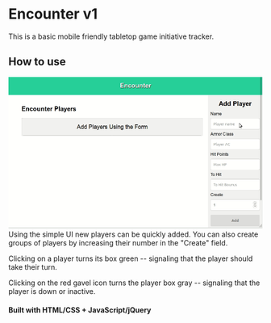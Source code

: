 # Encounter v1
This is a basic mobile friendly tabletop game initiative tracker.

## How to use
![](docs/how_to.gif)
Using the simple UI new players can be quickly added. You can also create groups of players by increasing their number in the "Create" field.

Clicking on a player turns its box green -- signaling that the player should take their turn.

Clicking on the red gavel icon turns the player box gray -- signaling that the player is down or inactive.

#### Built with HTML/CSS + JavaScript/jQuery

